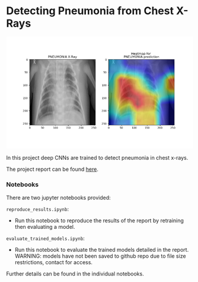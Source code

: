 # Detecting Pneumonia from Chest X-Rays 

<p align="center">
  <img width="600" src="https://github.com/RobertMcCarthy97/chest_x-ray/blob/main/experiments/resnet1fc/heatmap.png">
</p>

In this project deep CNNs are trained to detect pneumonia in chest x-rays.

The project report can be found [here](https://github.com/RobertMcCarthy97/chest_x-ray/blob/main/COMP47650%20Deep%20Learning%20Project:%20Pneumonia%20Chest%20X-Ray%20Classification.pdf).

### Notebooks

There are two jupyter notebooks provided:

`reproduce_results.ipynb`:

- Run this notebook to reproduce the results of the report
by retraining then evaluating a model.
	
`evaluate_trained_models.ipynb`:

- Run this notebook to evaluate the trained models
detailed in the report.
WARNING: models have not been saved to github repo due to file size restrictions, contact for access.
	
Further details can be found in the individual notebooks.
